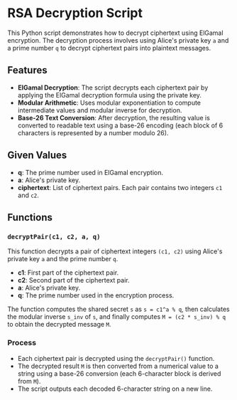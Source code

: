 # RSA Decryption Script

This Python script demonstrates how to decrypt ciphertext using ElGamal encryption. The decryption process involves using Alice's private key `a` and a prime number `q` to decrypt ciphertext pairs into plaintext messages.

## Features
- **ElGamal Decryption**: The script decrypts each ciphertext pair by applying the ElGamal decryption formula using the private key.
- **Modular Arithmetic**: Uses modular exponentiation to compute intermediate values and modular inverse for decryption.
- **Base-26 Text Conversion**: After decryption, the resulting value is converted to readable text using a base-26 encoding (each block of 6 characters is represented by a number modulo 26).

## Given Values
- **q**: The prime number used in ElGamal encryption.
- **a**: Alice's private key.
- **ciphertext**: List of ciphertext pairs. Each pair contains two integers `c1` and `c2`.

## Functions

### `decryptPair(c1, c2, a, q)`
This function decrypts a pair of ciphertext integers `(c1, c2)` using Alice's private key `a` and the prime number `q`.

- **c1**: First part of the ciphertext pair.
- **c2**: Second part of the ciphertext pair.
- **a**: Alice's private key.
- **q**: The prime number used in the encryption process.

The function computes the shared secret `s` as `s = c1^a % q`, then calculates the modular inverse `s_inv` of `s`, and finally computes `M = (c2 * s_inv) % q` to obtain the decrypted message `M`.

### Process
- Each ciphertext pair is decrypted using the `decryptPair()` function.
- The decrypted result `M` is then converted from a numerical value to a string using a base-26 conversion (each 6-character block is derived from `M`).
- The script outputs each decoded 6-character string on a new line.
